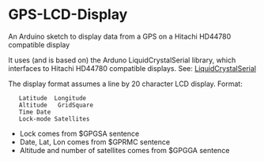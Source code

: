 # GPS-LCD-Display
An Arduino sketch to display data from a GPS on a Hitachi HD44780 compatible display

It uses (and is based on) the Arduno LiquidCrystalSerial library, which
interfaces to Hitachi HD44780 compatible displays.  See: 
[LiquidCrystalSerial](https://www.arduino.cc/en/Tutorial/LiquidCrystalSerialDisplay?from=Tutorial.LiquidCrystalSerial)

The display format assumes a line by 20 character LCD display.
 Format:
```
   Latitude  Longitude
   Altitude   GridSquare
   Time Date
   Lock-mode Satellites
```
 
* Lock comes from $GPGSA sentence
* Date, Lat, Lon comes from $GPRMC sentence
* Altitude and number of satellites comes from $GPGGA sentence

